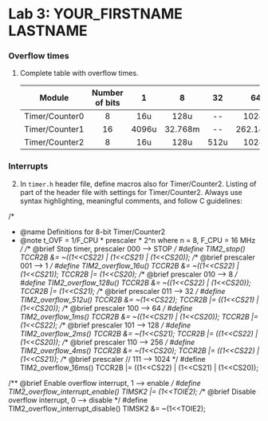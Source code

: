 # Lab 3: YOUR_FIRSTNAME LASTNAME

### Overflow times

1. Complete table with overflow times.

   | **Module** | **Number of bits** | **1** | **8** | **32** | **64** | **128** | **256** | **1024** |
   | :-: | :-: | :-: | :-: | :-: | :-: | :-: | :-: | :-: |
   | Timer/Counter0 | 8  | 16u | 128u | -- | 1024u | -- | 4.096m |16.384m |
   | Timer/Counter1 | 16 |   4096u  |  32.768m    | -- | 262.144m | -- | 1.048576 | 4.194304|
   | Timer/Counter2 | 8  |  16u   |  128u    |   512u | 1024u | 2.048m   | 4.096m | 16.384m |

### Interrupts

2. In `timer.h` header file, define macros also for Timer/Counter2. Listing of part of the header file with settings for Timer/Counter2. Always use syntax highlighting, meaningful comments, and follow C guidelines:

/*
 * @name  Definitions for 8-bit Timer/Counter2
 * @note  t_OVF = 1/F_CPU * prescaler * 2^n where n = 8, F_CPU = 16 MHz
 */
/** @brief Stop timer, prescaler 000 --> STOP */
#define TIM2_stop()           TCCR2B &= ~((1<<CS22) | (1<<CS21) | (1<<CS20));
/** @brief  prescaler 001 --> 1 */
#define TIM2_overflow_16u()   TCCR2B &= ~((1<<CS22) | (1<<CS21)); TCCR2B |= (1<<CS20);
/** @brief prescaler 010 --> 8 */
#define TIM2_overflow_128u()  TCCR2B &= ~((1<<CS22) | (1<<CS20)); TCCR2B |= (1<<CS21);
/** @brief prescaler 011 --> 32 */
#define TIM2_overflow_512u() TCCR2B &= ~(1<<CS22); TCCR2B |= ((1<<CS21) | (1<<CS20));
/** @brief  prescaler 100 --> 64 */
#define TIM2_overflow_1ms() TCCR2B &= ~((1<<CS21) | (1<<CS20)); TCCR2B |= (1<<CS22);
/** @brief prescaler 101 --> 128 */
#define TIM2_overflow_2ms() TCCR2B &= ~(1<<CS21); TCCR2B |= ((1<<CS22) | (1<<CS20));
/** @brief prescaler 110 --> 256 */
#define TIM2_overflow_4ms()    TCCR2B &= ~(1<<CS20); TCCR2B |= ((1<<CS22) | (1<<CS21));
/** @brief prescaler // 111 --> 1024 */
#define TIM2_overflow_16ms()    TCCR2B |= ((1<<CS22) | (1<<CS21) | (1<<CS20));

/** @brief Enable overflow interrupt, 1 --> enable */
#define TIM2_overflow_interrupt_enable()  TIMSK2 |= (1<<TOIE2);
/** @brief Disable overflow interrupt, 0 --> disable */
#define TIM2_overflow_interrupt_disable() TIMSK2 &= ~(1<<TOIE2);

